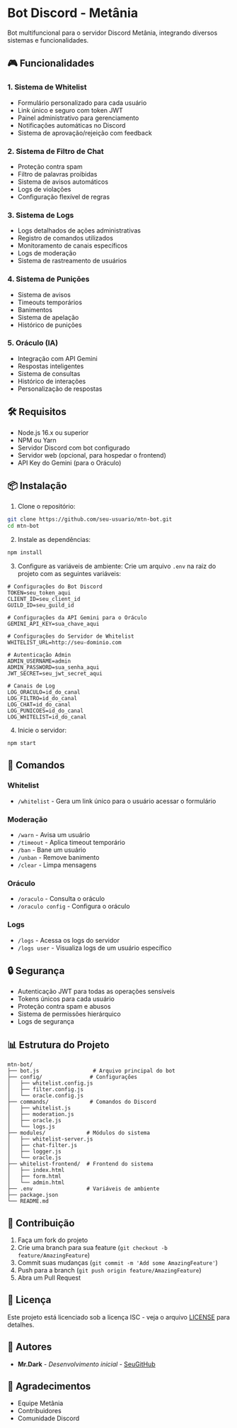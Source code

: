 # Bot Discord - Metânia

Bot multifuncional para o servidor Discord Metânia, integrando diversos sistemas e funcionalidades.

## 🎮 Funcionalidades

### 1. Sistema de Whitelist
- Formulário personalizado para cada usuário
- Link único e seguro com token JWT
- Painel administrativo para gerenciamento
- Notificações automáticas no Discord
- Sistema de aprovação/rejeição com feedback

### 2. Sistema de Filtro de Chat
- Proteção contra spam
- Filtro de palavras proibidas
- Sistema de avisos automáticos
- Logs de violações
- Configuração flexível de regras

### 3. Sistema de Logs
- Logs detalhados de ações administrativas
- Registro de comandos utilizados
- Monitoramento de canais específicos
- Logs de moderação
- Sistema de rastreamento de usuários

### 4. Sistema de Punições
- Sistema de avisos
- Timeouts temporários
- Banimentos
- Sistema de apelação
- Histórico de punições

### 5. Oráculo (IA)
- Integração com API Gemini
- Respostas inteligentes
- Sistema de consultas
- Histórico de interações
- Personalização de respostas

## 🛠️ Requisitos

- Node.js 16.x ou superior
- NPM ou Yarn
- Servidor Discord com bot configurado
- Servidor web (opcional, para hospedar o frontend)
- API Key do Gemini (para o Oráculo)

## 📦 Instalação

1. Clone o repositório:
```bash
git clone https://github.com/seu-usuario/mtn-bot.git
cd mtn-bot
```

2. Instale as dependências:
```bash
npm install
```

3. Configure as variáveis de ambiente:
Crie um arquivo `.env` na raiz do projeto com as seguintes variáveis:

```env
# Configurações do Bot Discord
TOKEN=seu_token_aqui
CLIENT_ID=seu_client_id
GUILD_ID=seu_guild_id

# Configurações da API Gemini para o Oráculo
GEMINI_API_KEY=sua_chave_aqui

# Configurações do Servidor de Whitelist
WHITELIST_URL=http://seu-dominio.com

# Autenticação Admin
ADMIN_USERNAME=admin
ADMIN_PASSWORD=sua_senha_aqui
JWT_SECRET=seu_jwt_secret_aqui

# Canais de Log
LOG_ORACULO=id_do_canal
LOG_FILTRO=id_do_canal
LOG_CHAT=id_do_canal
LOG_PUNICOES=id_do_canal
LOG_WHITELIST=id_do_canal
```

4. Inicie o servidor:
```bash
npm start
```

## 🎯 Comandos

### Whitelist
- `/whitelist` - Gera um link único para o usuário acessar o formulário

### Moderação
- `/warn` - Avisa um usuário
- `/timeout` - Aplica timeout temporário
- `/ban` - Bane um usuário
- `/unban` - Remove banimento
- `/clear` - Limpa mensagens

### Oráculo
- `/oraculo` - Consulta o oráculo
- `/oraculo config` - Configura o oráculo

### Logs
- `/logs` - Acessa os logs do servidor
- `/logs user` - Visualiza logs de um usuário específico

## 🔒 Segurança

- Autenticação JWT para todas as operações sensíveis
- Tokens únicos para cada usuário
- Proteção contra spam e abusos
- Sistema de permissões hierárquico
- Logs de segurança

## 📊 Estrutura do Projeto

```
mtn-bot/
├── bot.js                 # Arquivo principal do bot
├── config/               # Configurações
│   ├── whitelist.config.js
│   ├── filter.config.js
│   └── oracle.config.js
├── commands/             # Comandos do Discord
│   ├── whitelist.js
│   ├── moderation.js
│   ├── oracle.js
│   └── logs.js
├── modules/             # Módulos do sistema
│   ├── whitelist-server.js
│   ├── chat-filter.js
│   ├── logger.js
│   └── oracle.js
├── whitelist-frontend/  # Frontend do sistema
│   ├── index.html
│   ├── form.html
│   └── admin.html
├── .env                 # Variáveis de ambiente
├── package.json
└── README.md
```

## 🤝 Contribuição

1. Faça um fork do projeto
2. Crie uma branch para sua feature (`git checkout -b feature/AmazingFeature`)
3. Commit suas mudanças (`git commit -m 'Add some AmazingFeature'`)
4. Push para a branch (`git push origin feature/AmazingFeature`)
5. Abra um Pull Request

## 📝 Licença

Este projeto está licenciado sob a licença ISC - veja o arquivo [LICENSE](LICENSE) para detalhes.

## 👥 Autores

- **Mr.Dark** - *Desenvolvimento inicial* - [SeuGitHub](https://github.com/seu-usuario)

## 🙏 Agradecimentos

- Equipe Metânia
- Contribuidores
- Comunidade Discord 